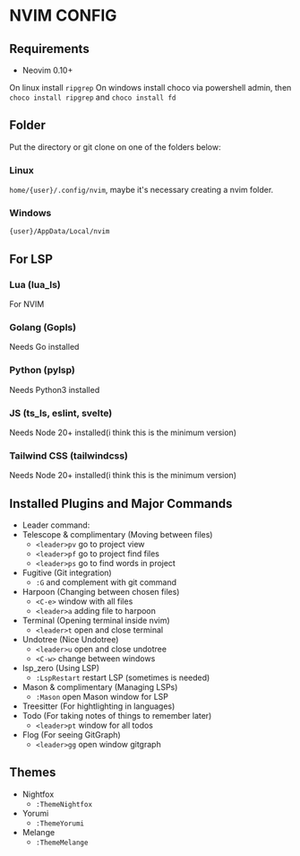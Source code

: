 # NVIM CONFIG

## Requirements
- Neovim 0.10+

On linux install `ripgrep`
On windows install choco via powershell admin, then `choco install ripgrep` and `choco install fd`

## Folder
Put the directory or git clone on one of the folders below:
### Linux
`home/{user}/.config/nvim`, maybe it's necessary creating a nvim folder.
### Windows
`{user}/AppData/Local/nvim`

## For LSP
### Lua (lua_ls)
For NVIM
### Golang (Gopls)
Needs Go installed
### Python (pylsp)
Needs Python3 installed
### JS (ts_ls, eslint, svelte)
Needs Node 20+ installed(i think this is the minimum version) 
### Tailwind CSS (tailwindcss)
Needs Node 20+ installed(i think this is the minimum version) 

## Installed Plugins and Major Commands
- Leader command: ` `
- Telescope & complimentary (Moving between files)
    - `<leader>pv` go to project view
    - `<leader>pf` go to project find files
    - `<leader>ps` go to find words in project
- Fugitive (Git integration)
    - `:G` and complement with git command
- Harpoon (Changing between chosen files) 
    - `<C-e>` window with all files 
    - `<leader>a` adding file to harpoon
- Terminal (Opening terminal inside nvim)
    - `<leader>t` open and close terminal
- Undotree (Nice Undotree) 
    - `<leader>u` open and close undotree 
    - `<C-w>` change between windows
- lsp_zero (Using LSP)
    - `:LspRestart` restart LSP (sometimes is needed)
- Mason & complimentary (Managing LSPs)
    - `:Mason` open Mason window for LSP
- Treesitter (For hightlighting in languages) 
- Todo (For taking notes of things to remember later) 
    - `<leader>pt` window for all todos
- Flog (For seeing GitGraph) 
    - `<leader>gg` open window gitgraph

## Themes
- Nightfox
    - `:ThemeNightfox`
- Yorumi
    - `:ThemeYorumi`
- Melange
    - `:ThemeMelange`
